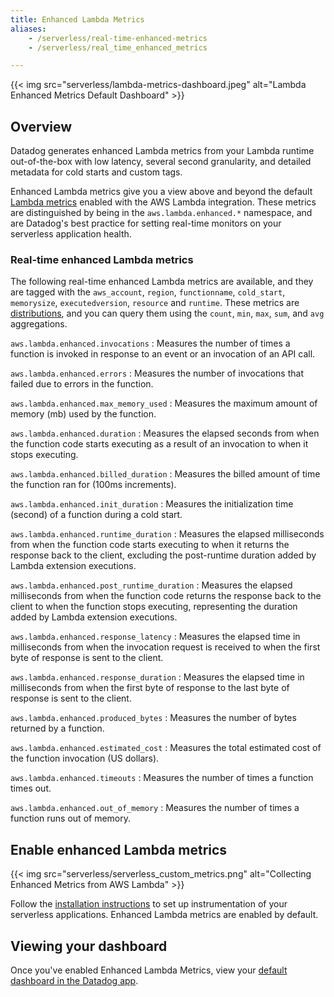 ```yaml
---
title: Enhanced Lambda Metrics
aliases:
    - /serverless/real-time-enhanced-metrics
    - /serverless/real_time_enhanced_metrics

---
```


{{< img src="serverless/lambda-metrics-dashboard.jpeg" alt="Lambda Enhanced Metrics Default Dashboard" >}}

## Overview

Datadog generates enhanced Lambda metrics from your Lambda runtime out-of-the-box with low latency, several second granularity, and detailed metadata for cold starts and custom tags.

Enhanced Lambda metrics give you a view above and beyond the default [Lambda metrics][1] enabled with the AWS Lambda integration. These metrics are distinguished by being in the `aws.lambda.enhanced.*` namespace, and are Datadog's best practice for setting real-time monitors on your serverless application health.

### Real-time enhanced Lambda metrics

The following real-time enhanced Lambda metrics are available, and they are tagged with the `aws_account`, `region`, `functionname`, `cold_start`, `memorysize`, `executedversion`, `resource` and `runtime`. These metrics are [distributions][2], and you can query them using the `count`, `min`, `max`, `sum`, and `avg` aggregations.


`aws.lambda.enhanced.invocations`
: Measures the number of times a function is invoked in response to an event or an invocation of an API call.

`aws.lambda.enhanced.errors`
: Measures the number of invocations that failed due to errors in the function.

`aws.lambda.enhanced.max_memory_used`
: Measures the maximum amount of memory (mb) used by the function.

`aws.lambda.enhanced.duration`
: Measures the elapsed seconds from when the function code starts executing as a result of an invocation to when it stops executing.

`aws.lambda.enhanced.billed_duration`
: Measures the billed amount of time the function ran for (100ms increments).

`aws.lambda.enhanced.init_duration`
: Measures the initialization time (second) of a function during a cold start.

`aws.lambda.enhanced.runtime_duration`
: Measures the elapsed milliseconds from when the function code starts executing to when it returns the response back to the client, excluding the post-runtime duration added by Lambda extension executions.

`aws.lambda.enhanced.post_runtime_duration`
: Measures the elapsed milliseconds from when the function code returns the response back to the client to when the function stops executing, representing the duration added by Lambda extension executions.

`aws.lambda.enhanced.response_latency`
: Measures the elapsed time in milliseconds from when the invocation request is received to when the first byte of response is sent to the client.

`aws.lambda.enhanced.response_duration`
: Measures the elapsed time in milliseconds from when the first byte of response to the last byte of response is sent to the client.

`aws.lambda.enhanced.produced_bytes`
: Measures the number of bytes returned by a function.

`aws.lambda.enhanced.estimated_cost`
: Measures the total estimated cost of the function invocation (US dollars).

`aws.lambda.enhanced.timeouts`
: Measures the number of times a function times out.

`aws.lambda.enhanced.out_of_memory`
: Measures the number of times a function runs out of memory.

## Enable enhanced Lambda metrics

{{< img src="serverless/serverless_custom_metrics.png" alt="Collecting Enhanced Metrics from AWS Lambda" >}}

Follow the [installation instructions][3] to set up instrumentation of your serverless applications. Enhanced Lambda metrics are enabled by default.

## Viewing your dashboard

Once you've enabled Enhanced Lambda Metrics, view your [default dashboard in the Datadog app][4].

[1]: /integrations/amazon_lambda/#metric-collection
[2]: /metrics/distributions/
[3]: /serverless/installation/
[4]: https://app.datadoghq.com/screen/integration/aws_lambda_enhanced_metrics
